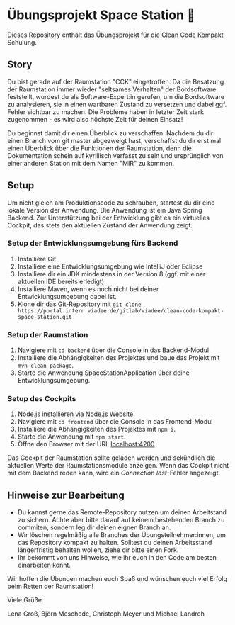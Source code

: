 # Übungsprojekt Space Station :rocket:

Dieses Repository enthält das Übungsprojekt für die Clean Code Kompakt Schulung.

## Story
Du bist gerade auf der Raumstation "CCK" eingetroffen.
Da die Besatzung der Raumstation immer wieder "seltsames Verhalten" der Bordsoftware feststellt, wurdest du als Software-Expert:in gerufen, um die Bordsoftware zu analysieren, sie in einen wartbaren Zustand zu versetzen und dabei ggf. Fehler sichtbar zu machen. 
Die Probleme haben in letzter Zeit stark zugenommen - es wird also höchste Zeit für deinen Einsatz!

Du beginnst damit dir einen Überblick zu verschaffen. Nachdem du dir einen Branch vom git master abgezweigt hast,
verschaffst du dir erst mal einen Überblick über die Funktionen der Raumstation, denn die Dokumentation schein auf kyrillisch verfasst zu sein und ursprünglich von einer anderen Station mit dem Namen "MIR" zu kommen.

## Setup
Um nicht gleich am Produktionscode zu schrauben, startest du dir eine lokale Version der Anwendung.
Die Anwendung ist ein Java Spring Backend. Zur Unterstützung bei der Entwicklung gibt es ein 
virtuelles Cockpit, das stets den aktuellen Zustand der Anwendung zeigt.

### Setup der Entwicklungsumgebung fürs Backend
1. Installiere Git
2. Installiere eine Entwicklungsumgebung wie IntelliJ oder Eclipse
3. Installiere dir ein JDK mindestens in der Version 8 (ggf. mit einer aktuellen IDE bereits erledigt)
4. Installiere Maven, wenn es noch nicht bei deiner Entwicklungsumgebung dabei ist.
5. Klone dir das Git-Repository mit `git clone https://portal.intern.viadee.de/gitlab/viadee/clean-code-kompakt-space-station.git`

### Setup der Raumstation
1. Navigiere mit `cd backend` über die Console in das Backend-Modul
2. Installiere die Abhängigkeiten des Projektes und baue das Projekt mit `mvn clean package`.
3. Starte die Anwendung SpaceStationApplication über deine Entwicklungsumgebung.

### Setup des Cockpits
1. Node.js installieren via [Node.js Website](https://nodejs.org/en/)
2. Navigiere mit `cd frontend` über die Console in das Frontend-Modul
3. Installiere die Abhängigkeiten des Projektes mit `npm i`.
4. Starte die Anwendung mit `npm start`.
5. Öffne den Browser mit der URL [localhost:4200](localhost:4200)

Das Cockpit der Raumstation sollte geladen werden und sekündlich die aktuellen Werte der Raumstationsmodule anzeigen.
Wenn das Cockpit nicht mit dem Backend reden kann, wird ein _Connection lost_-Fehler angezeigt.

## Hinweise zur Bearbeitung
- Du kannst gerne das Remote-Repository nutzen um deinen Arbeitstand zu sichern.
Achte aber bitte darauf auf keinem bestehenden Branch zu commiten, sondern leg dir deinen eignen Branch an.
- Wir löschen regelmäßig alle Branches der Übungsteilnehmer:innen, um das Repository kompakt zu halten.
Solltest du deinen Arbeitsstand längerfristig behalten wollen, ziehe dir bitte einen Fork.
- Ihr bekommt von uns Hinweise, wie ihr euch in den Code am besten einarbeiten könnt.

Wir hoffen die Übungen machen euch Spaß und wünschen euch viel Erfolg beim Retten der Raumstation!

Viele Grüße

Lena Groß, Björn Meschede, Christoph Meyer und Michael Landreh 
